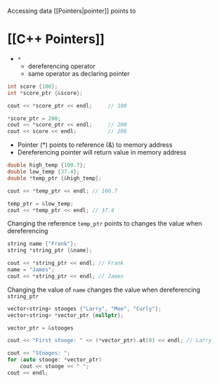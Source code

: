 Accessing data [[Pointers|pointer]] points to


# [[C++ Pointers]]
- `*`
	- dereferencing operator
	- same operator as declaring pointer

```cpp
int score {100};
int *score_ptr {&score};

cout << *score_ptr << endl;		// 100

*score_ptr = 200;
cout << *score_ptr << endl;		// 200
cout << score << endl;			// 200
```
- Pointer (*) points to reference (&) to memory address
- Dereferencing pointer will return value in memory address


```cpp
double high_temp {100.7};
double low_temp {37.4};
double *temp_ptr {&high_temp};

cout << *temp_ptr << endl; // 100.7

temp_ptr = &low_temp;
cout << *temp_ptr << endl; // 37.4
```
Changing the reference `temp_ptr` points to changes the value when dereferencing

```cpp
string name {"Frank"};
string *string_ptr {&name};

cout << *string_ptr << endl; // Frank
name = "James";
cout << *string_ptr << endl; // James
```

Changing the value of `name` changes the value when dereferencing `string_ptr`

```cpp
vector<string> stooges {"Larry", "Moe", "Curly"};
vector<string> *vector_ptr {nullptr};

vector_ptr = &stooges

cout << "First stooge: " << (*vector_ptr).at(0) << endl; // Larry 

cout << "Stooges: ";
for (auto stooge: *vector_ptr)
	cout << stooge << " ";
cout << endl;
```
